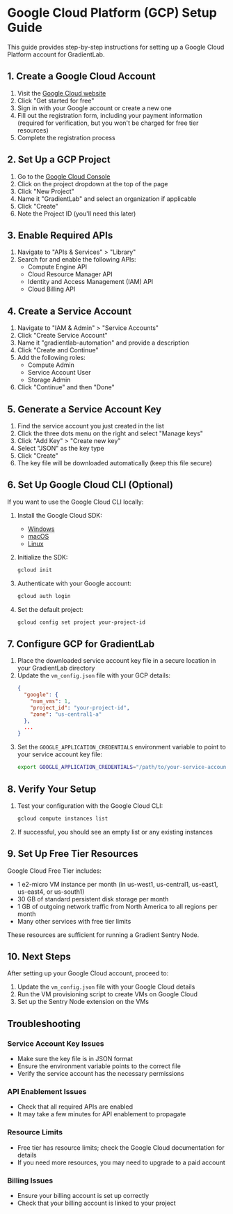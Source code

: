 # Google Cloud Platform (GCP) Setup Guide

This guide provides step-by-step instructions for setting up a Google Cloud Platform account for GradientLab.

## 1. Create a Google Cloud Account

1. Visit the [Google Cloud website](https://cloud.google.com/free)
2. Click "Get started for free"
3. Sign in with your Google account or create a new one
4. Fill out the registration form, including your payment information (required for verification, but you won't be charged for free tier resources)
5. Complete the registration process

## 2. Set Up a GCP Project

1. Go to the [Google Cloud Console](https://console.cloud.google.com/)
2. Click on the project dropdown at the top of the page
3. Click "New Project"
4. Name it "GradientLab" and select an organization if applicable
5. Click "Create"
6. Note the Project ID (you'll need this later)

## 3. Enable Required APIs

1. Navigate to "APIs & Services" > "Library"
2. Search for and enable the following APIs:
   - Compute Engine API
   - Cloud Resource Manager API
   - Identity and Access Management (IAM) API
   - Cloud Billing API

## 4. Create a Service Account

1. Navigate to "IAM & Admin" > "Service Accounts"
2. Click "Create Service Account"
3. Name it "gradientlab-automation" and provide a description
4. Click "Create and Continue"
5. Add the following roles:
   - Compute Admin
   - Service Account User
   - Storage Admin
6. Click "Continue" and then "Done"

## 5. Generate a Service Account Key

1. Find the service account you just created in the list
2. Click the three dots menu on the right and select "Manage keys"
3. Click "Add Key" > "Create new key"
4. Select "JSON" as the key type
5. Click "Create"
6. The key file will be downloaded automatically (keep this file secure)

## 6. Set Up Google Cloud CLI (Optional)

If you want to use the Google Cloud CLI locally:

1. Install the Google Cloud SDK:
   - [Windows](https://cloud.google.com/sdk/docs/install-sdk#windows)
   - [macOS](https://cloud.google.com/sdk/docs/install-sdk#mac)
   - [Linux](https://cloud.google.com/sdk/docs/install-sdk#linux)

2. Initialize the SDK:
   ```bash
   gcloud init
   ```

3. Authenticate with your Google account:
   ```bash
   gcloud auth login
   ```

4. Set the default project:
   ```bash
   gcloud config set project your-project-id
   ```

## 7. Configure GCP for GradientLab

1. Place the downloaded service account key file in a secure location in your GradientLab directory
2. Update the `vm_config.json` file with your GCP details:
   ```json
   {
     "google": {
       "num_vms": 1,
       "project_id": "your-project-id",
       "zone": "us-central1-a"
     },
     ...
   }
   ```
3. Set the `GOOGLE_APPLICATION_CREDENTIALS` environment variable to point to your service account key file:
   ```bash
   export GOOGLE_APPLICATION_CREDENTIALS="/path/to/your-service-account-key.json"
   ```

## 8. Verify Your Setup

1. Test your configuration with the Google Cloud CLI:
   ```bash
   gcloud compute instances list
   ```
2. If successful, you should see an empty list or any existing instances

## 9. Set Up Free Tier Resources

Google Cloud Free Tier includes:
- 1 e2-micro VM instance per month (in us-west1, us-central1, us-east1, us-east4, or us-south1)
- 30 GB of standard persistent disk storage per month
- 1 GB of outgoing network traffic from North America to all regions per month
- Many other services with free tier limits

These resources are sufficient for running a Gradient Sentry Node.

## 10. Next Steps

After setting up your Google Cloud account, proceed to:
1. Update the `vm_config.json` file with your Google Cloud details
2. Run the VM provisioning script to create VMs on Google Cloud
3. Set up the Sentry Node extension on the VMs

## Troubleshooting

### Service Account Key Issues
- Make sure the key file is in JSON format
- Ensure the environment variable points to the correct file
- Verify the service account has the necessary permissions

### API Enablement Issues
- Check that all required APIs are enabled
- It may take a few minutes for API enablement to propagate

### Resource Limits
- Free tier has resource limits; check the Google Cloud documentation for details
- If you need more resources, you may need to upgrade to a paid account

### Billing Issues
- Ensure your billing account is set up correctly
- Check that your billing account is linked to your project
